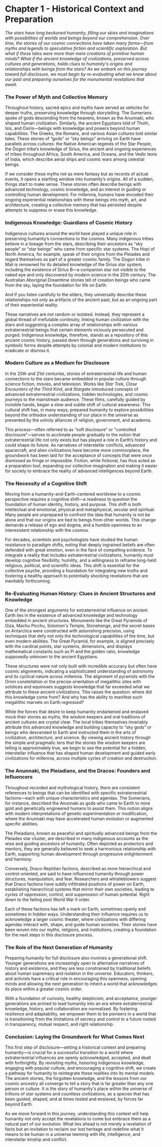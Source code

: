 # Chapter 1 - Historical Context and Preparation

_The stars have long beckoned humanity, filling our skies and imaginations with possibilities of worlds and beings beyond our comprehension. Over time, the stories of our cosmic connections have taken many forms—from myths and legends to speculative fiction and scientific exploration. But what if these tales were more than mere creations of primitive human minds? What if the ancient knowledge of civilizations, preserved across cultures and generations, holds clues to humanity's origins and relationships with beings from the stars? As we embark on this journey toward full disclosure, we must begin by re-evaluating what we know about our past and preparing ourselves for the monumental revelations that await._

### The Power of Myth and Collective Memory

Throughout history, sacred epics and myths have served as vehicles for deeper truths, preserving knowledge through storytelling. The Sumerians spoke of gods descending from the heavens, known as the Anunnaki, who shaped human civilization. Similarly, the ancient Egyptians told of Thoth, Isis, and Osiris—beings with knowledge and powers beyond human capabilities. The Greeks, the Romans, and various Asian cultures told similar tales. These stories of “gods” or “sky beings” arriving on Earth have parallels across cultures: the Native American legends of the Star People, the Dogon tribe’s knowledge of Sirius, the ancient and ongoing experiences of tribes throughout Africa, South America, and Oceana, and the Vedic texts of India, which describe aerial ships and cosmic wars among celestial beings. 

If we consider these myths not as mere fantasy but as records of actual events, it opens a startling window into humanity’s origins. All of a sudden, things start to make sense. These stories often describe beings with advanced technology, cosmic knowledge, and an interest in guiding or controlling human development. For millennia, humans have encoded their ongoing experiential relationships with these beings into myth, art, and architecture, creating a collective memory that has persisted despite attempts to suppress or erase this knowledge.

### Indigenous Knowledge: Guardians of Cosmic History

Indigenous cultures around the world have played a unique role in preserving humanity’s connections to the cosmos. Many indigenous tribes believe in a lineage from the stars, describing their ancestors as “sky people” or “star beings” who came from specific star systems. The Hopi of North America, for example, speak of their origins from the Pleiades and regard themselves as part of a greater cosmic family. The Dogon tribe in Mali is renowned for its detailed knowledge of the Sirius star system, including the existence of Sirius B—a companion star not visible to the naked eye and only discovered by modern science in the 20th century. The Australian Aboriginal Dreamtime stories tell of creation beings who came from the sky, laying the foundation for life on Earth.

And if you listen carefully to the elders, they universally describe these relationships not only as artifacts of the ancient past, but as an ongoing part of their experiential reality. 

These narratives are not random or isolated. Instead, they represent a global thread of irrefutable continuity, linking human civilization with the stars and suggesting a complex array of relationships with various extraterrestrial beings that certain elements viciously persecuted and purged. Indigenous knowledge, therefore, stands as a repository of this ancient cosmic history, passed down through generations and surviving in symbolic forms despite attempts by colonial and modern institutions to eradicate or dismiss it.

### Modern Culture as a Medium for Disclosure

In the 20th and 21st centuries, stories of extraterrestrial life and human connections to the stars became embedded in popular culture through science fiction, movies, and television. Works like _Star Trek_, _Close Encounters of the Third Kind_, and _Stargate_ introduced concepts of advanced extraterrestrial civilizations, hidden technologies, and cosmic journeys to the mainstream audience. These films, carefully guided by invisible hands, began a slow and subtle shift of cultural awareness. This cultural shift has, in many ways, prepared humanity to explore possibilities beyond the orthodox understanding of our place in the universe as presented by the unholy alliances of religion, government, and academia. 

This process—often referred to as “soft disclosure” or "controlled disclosure"—serves to acclimate people gradually to the notion that extraterrestrial life not only exists but has played a role in Earth’s history and could shape its future. As narratives of interstellar conflicts, advanced spacecraft, and alien civilizations have become more commonplace, the groundwork has been laid for the acceptance of concepts that were once dismissed as fringe or impossible. Fiction, while fictional, has thus acted as a preparation tool, expanding our collective imagination and making it easier for society to embrace the reality of advanced intelligences beyond Earth.

### The Necessity of a Cognitive Shift

Moving from a humanity-and-Earth-centered worldview to a cosmic perspective requires a cognitive shift—a readiness to question the foundation of human identity, history, and purpose. This shift is both intellectual and emotional, physical and metaphysical, secular and spiritual. Many people are unprepared to confront the idea that humanity is not be alone and that our origins are tied to beings from other worlds. This change demands a release of ego and dogma, and a humble openness to an interexistent relationship with the cosmos.

For decades, scientists and psychologists have studied the human resistance to paradigm shifts, noting that deeply ingrained beliefs are often defended with great emotion, even in the face of compelling evidence. To integrate a reality that includes extraterrestrial civilizations, humanity must develop cognitive flexibility, humility, and a willingness to reframe long-held religious, political, and scientific ideas. This shift is essential for the collective psyche, providing a foundation for integrating new truths and fostering a healthy approach to potentially shocking revelations that are inevitably forthcoming.

### Re-Evaluating Human History: Clues in Ancient Structures and Knowledge

One of the strongest arguments for extraterrestrial influence on ancient Earth lies in the existence of advanced knowledge and technology embedded in ancient structures. Monuments like the Great Pyramids of Giza, Machu Picchu, Solomon's Temple, Stonehenge, and the secret bases on Antarctica were constructed with astonishing precision, using techniques that defy not only the technological capabilities of the time, but even modern abilities. The Great Pyramid, for example, is aligned precisely with the cardinal points, star systems, dimensions, and displays mathematical constants such as Pi and the golden ratio, knowledge supposedly unknown to the ancient Egyptians.

These structures were not only built with incredible accuracy but often have cosmic alignments, indicating a sophisticated understanding of astronomy and its cyclical nature across millennia. The alignment of pyramids with the Orion constellation or the precise orientation of megalithic sites with solstices and equinoxes suggests knowledge that far exceeded what we attribute to these ancient civilizations. This raises the question: where did this knowledge come from? And why has the ability to manifest such megalithic marvels on Earth *regressed*?  

While the forces that desire to keep humanity endarkened and enslaved mock their stories as myths, the wisdom keepers and oral traditions of ancient cultures are crystal clear. The local tribes themselves invariably attribute this advanced knowledge and building capacity to “sky gods” or beings who descended to Earth and instructed them in the arts of civilization, architecture, and science. By viewing ancient history through the simple and pragmatic lens that the stories the wisdom keepers are telling is approximately true, we begin to see the potential for a hidden, interstellar influence that has shaped human development and guided early civilizations for millennia, across multiple cycles of creation and destruction. 

### The Anunnaki, the Pleiadians, and the Dracos: Founders and Influencers

Throughout recorded and mythological history, there are consistent references to beings that can be identified with specific extraterrestrial factions—each with unique characteristics and agendas. The Sumerians, for instance, described the Anunnaki as gods who came to Earth to mine gold and genetically engineered humans to assist them. This notion aligns with modern interpretations of genetic experimentation or modification, where the Anunnaki may have accelerated human evolution or augmented specific abilities.

The Pleiadians, known as peaceful and spiritually advanced beings from the Pleiades star cluster, are described in many indigenous accounts as the wise and guiding ancestors of humanity. Often depicted as protectors and mentors, they are generally believed to seek a harmonious relationship with Earth, supporting human development through progressive enlightenment and harmony.

Conversely, Draco-Reptilian factions, described as more hierarchical and control-oriented, are said to have influenced humanity through power structures, manipulation, and fear. Researchers and whistleblowers suggest that Draco factions have subtly infiltrated positions of power on Earth, establishing hierarchical systems that mirror their own societies, leading to cycles of oppression, control, and suppression of human potential.  Right down to the failing post World War II order. 

Each of these factions has left a mark on Earth, sometimes openly and sometimes in hidden ways. Understanding their influence requires us to acknowledge a larger cosmic theater, where civilizations with differing agendas interact with, shape, and guide human societies. Their stories have been woven into our myths, religions, and institutions, creating a foundation for the next steps in this disclosure process.

### The Role of the Next Generation of Humanity

Preparing humanity for full disclosure also involves a generational shift. Younger generations are increasingly open to alternative narratives of history and existence, and they are less constrained by traditional beliefs about human supremacy and isolation in the universe. Educators, thinkers, and activists have a critical role in encouraging this openness, opening minds and allowing the next generation to inherit a world that acknowledges its place within a greater cosmic order.

With a foundation of curiosity, healthy skepticism, and acceptance, younger generations are primed to lead humanity into an era where extraterrestrial knowledge, history, and collaboration are normalized. By fostering resilience and adaptability, we empower them to be pioneers in a world that is transitioning from the limitations of secrecy and control to a future rooted in transparency, mutual respect, and right relationship.

### Conclusion: Laying the Groundwork for What Comes Next

This first step of disclosure—setting a historical context and preparing humanity—is crucial for a successful transition to a world where extraterrestrial influences are openly acknowledged, accepted, and dealt with forthrightly. By revisiting myths, honoring indigenous knowledge, engaging with popular culture, and encouraging a cognitive shift, we create a pathway for humanity to reintegrate these realities into its mental models. The ancient stories, the forgotten knowledge, and the lessons from our cosmic ancestry all converge to tell a story that is far greater than any one person or culture. It is the story of humanity's place within the universe of trillions of star systems and countless civilizations, as a species that has been guided, shaped, and at times tested and enslaved,  by forces far beyond Earth.

As we move forward in this journey, understanding this context will help humanity not only accept the revelations to come but embrace them as a natural part of our evolution. What lies ahead is not merely a revelation of facts but an invitation to reclaim our lost heritage and redefine what it means to be human in a universe teeming with life, intelligence, and interstellar kinship and conflict.

